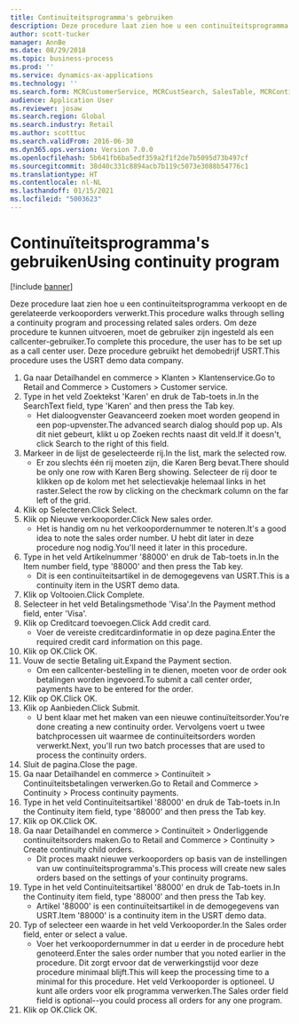 ```yaml
---
title: Continuïteitsprogramma's gebruiken
description: Deze procedure laat zien hoe u een continuïteitsprogramma verkoopt en de gerelateerde verkooporders verwerkt.
author: scott-tucker
manager: AnnBe
ms.date: 08/29/2018
ms.topic: business-process
ms.prod: ''
ms.service: dynamics-ax-applications
ms.technology: ''
ms.search.form: MCRCustomerService, MCRCustSearch, SalesTable, MCRContinuityCustInfo, MCRCustPaymLookup, CreditCardTokenization, CreditCardLookup, MCRSalesOrderRecap
audience: Application User
ms.reviewer: josaw
ms.search.region: Global
ms.search.industry: Retail
ms.author: scotttuc
ms.search.validFrom: 2016-06-30
ms.dyn365.ops.version: Version 7.0.0
ms.openlocfilehash: 5b641fb6ba5edf359a2f1f2de7b5095d73b497cf
ms.sourcegitcommit: 38d40c331c8894acb7b119c5073e3088b54776c1
ms.translationtype: HT
ms.contentlocale: nl-NL
ms.lasthandoff: 01/15/2021
ms.locfileid: "5003623"
---
```

# <a name="using-continuity-program"></a><span data-ttu-id="7e912-103">Continuïteitsprogramma's gebruiken</span><span class="sxs-lookup"><span data-stu-id="7e912-103">Using continuity program</span></span>

[!include [banner](../includes/banner.md)]

<span data-ttu-id="7e912-104">Deze procedure laat zien hoe u een continuïteitsprogramma verkoopt en de gerelateerde verkooporders verwerkt.</span><span class="sxs-lookup"><span data-stu-id="7e912-104">This procedure walks through selling a continuity program and processing related sales orders.</span></span> <span data-ttu-id="7e912-105">Om deze procedure te kunnen uitvoeren, moet de gebruiker zijn ingesteld als een callcenter-gebruiker.</span><span class="sxs-lookup"><span data-stu-id="7e912-105">To complete this procedure, the user has to be set up as a call center user.</span></span> <span data-ttu-id="7e912-106">Deze procedure gebruikt het demobedrijf USRT.</span><span class="sxs-lookup"><span data-stu-id="7e912-106">This procedure uses the USRT demo data company.</span></span>

1. <span data-ttu-id="7e912-107">Ga naar Detailhandel en commerce > Klanten > Klantenservice.</span><span class="sxs-lookup"><span data-stu-id="7e912-107">Go to Retail and Commerce > Customers > Customer service.</span></span>
2. <span data-ttu-id="7e912-108">Type in het veld Zoektekst 'Karen' en druk de Tab-toets in.</span><span class="sxs-lookup"><span data-stu-id="7e912-108">In the SearchText field, type 'Karen' and then press the Tab key.</span></span>
    * <span data-ttu-id="7e912-109">Het dialoogvenster Geavanceerd zoeken moet worden geopend in een pop-upvenster.</span><span class="sxs-lookup"><span data-stu-id="7e912-109">The advanced search dialog should pop up.</span></span> <span data-ttu-id="7e912-110">Als dit niet gebeurt, klikt u op Zoeken rechts naast dit veld.</span><span class="sxs-lookup"><span data-stu-id="7e912-110">If it doesn't, click Search to the right of this field.</span></span>  
3. <span data-ttu-id="7e912-111">Markeer in de lijst de geselecteerde rij.</span><span class="sxs-lookup"><span data-stu-id="7e912-111">In the list, mark the selected row.</span></span>
    * <span data-ttu-id="7e912-112">Er zou slechts één rij moeten zijn, die Karen Berg bevat.</span><span class="sxs-lookup"><span data-stu-id="7e912-112">There should be only one row with Karen Berg showing.</span></span> <span data-ttu-id="7e912-113">Selecteer de rij door te klikken op de kolom met het selectievakje helemaal links in het raster.</span><span class="sxs-lookup"><span data-stu-id="7e912-113">Select the row by clicking on the checkmark column on the far left of the grid.</span></span>  
4. <span data-ttu-id="7e912-114">Klik op Selecteren.</span><span class="sxs-lookup"><span data-stu-id="7e912-114">Click Select.</span></span>
5. <span data-ttu-id="7e912-115">Klik op Nieuwe verkooporder.</span><span class="sxs-lookup"><span data-stu-id="7e912-115">Click New sales order.</span></span>
    * <span data-ttu-id="7e912-116">Het is handig om nu het verkoopordernummer te noteren.</span><span class="sxs-lookup"><span data-stu-id="7e912-116">It's a good idea to note the sales order number.</span></span> <span data-ttu-id="7e912-117">U hebt dit later in deze procedure nog nodig.</span><span class="sxs-lookup"><span data-stu-id="7e912-117">You'll need it later in this procedure.</span></span>  
6. <span data-ttu-id="7e912-118">Type in het veld Artikelnummer '88000' en druk de Tab-toets in.</span><span class="sxs-lookup"><span data-stu-id="7e912-118">In the Item number field, type '88000' and then press the Tab key.</span></span>
    * <span data-ttu-id="7e912-119">Dit is een continuïteitsartikel in de demogegevens van USRT.</span><span class="sxs-lookup"><span data-stu-id="7e912-119">This is a continuity item in the USRT demo data.</span></span>  
7. <span data-ttu-id="7e912-120">Klik op Voltooien.</span><span class="sxs-lookup"><span data-stu-id="7e912-120">Click Complete.</span></span>
8. <span data-ttu-id="7e912-121">Selecteer in het veld Betalingsmethode 'Visa'.</span><span class="sxs-lookup"><span data-stu-id="7e912-121">In the Payment method field, enter 'Visa'.</span></span>
9. <span data-ttu-id="7e912-122">Klik op Creditcard toevoegen.</span><span class="sxs-lookup"><span data-stu-id="7e912-122">Click Add credit card.</span></span>
    * <span data-ttu-id="7e912-123">Voer de vereiste creditcardinformatie in op deze pagina.</span><span class="sxs-lookup"><span data-stu-id="7e912-123">Enter the required credit card information on this page.</span></span>  
10. <span data-ttu-id="7e912-124">Klik op OK.</span><span class="sxs-lookup"><span data-stu-id="7e912-124">Click OK.</span></span>
11. <span data-ttu-id="7e912-125">Vouw de sectie Betaling uit.</span><span class="sxs-lookup"><span data-stu-id="7e912-125">Expand the Payment section.</span></span>
    * <span data-ttu-id="7e912-126">Om een callcenter-bestelling in te dienen, moeten voor de order ook betalingen worden ingevoerd.</span><span class="sxs-lookup"><span data-stu-id="7e912-126">To submit a call center order, payments have to be entered for the order.</span></span>  
12. <span data-ttu-id="7e912-127">Klik op OK.</span><span class="sxs-lookup"><span data-stu-id="7e912-127">Click OK.</span></span>
13. <span data-ttu-id="7e912-128">Klik op Aanbieden.</span><span class="sxs-lookup"><span data-stu-id="7e912-128">Click Submit.</span></span>
    * <span data-ttu-id="7e912-129">U bent klaar met het maken van een nieuwe continuïteitsorder.</span><span class="sxs-lookup"><span data-stu-id="7e912-129">You're done creating a new continuity order.</span></span> <span data-ttu-id="7e912-130">Vervolgens voert u twee batchprocessen uit waarmee de continuïteitsorders worden verwerkt.</span><span class="sxs-lookup"><span data-stu-id="7e912-130">Next, you'll run two batch processes that are used to process the continuity orders.</span></span>  
14. <span data-ttu-id="7e912-131">Sluit de pagina.</span><span class="sxs-lookup"><span data-stu-id="7e912-131">Close the page.</span></span>
15. <span data-ttu-id="7e912-132">Ga naar Detailhandel en commerce > Continuïteit > Continuïteitsbetalingen verwerken.</span><span class="sxs-lookup"><span data-stu-id="7e912-132">Go to Retail and Commerce > Continuity > Process continuity payments.</span></span>
16. <span data-ttu-id="7e912-133">Type in het veld Continuïteitsartikel '88000' en druk de Tab-toets in.</span><span class="sxs-lookup"><span data-stu-id="7e912-133">In the Continuity item field, type '88000' and then press the Tab key.</span></span>
17. <span data-ttu-id="7e912-134">Klik op OK.</span><span class="sxs-lookup"><span data-stu-id="7e912-134">Click OK.</span></span>
18. <span data-ttu-id="7e912-135">Ga naar Detailhandel en commerce > Continuïteit > Onderliggende continuïteitsorders maken.</span><span class="sxs-lookup"><span data-stu-id="7e912-135">Go to Retail and Commerce > Continuity > Create continuity child orders.</span></span>
    * <span data-ttu-id="7e912-136">Dit proces maakt nieuwe verkooporders op basis van de instellingen van uw continuïteitsprogramma's.</span><span class="sxs-lookup"><span data-stu-id="7e912-136">This process will create new sales orders based on the settings of your continuity programs.</span></span>  
19. <span data-ttu-id="7e912-137">Type in het veld Continuïteitsartikel '88000' en druk de Tab-toets in.</span><span class="sxs-lookup"><span data-stu-id="7e912-137">In the Continuity item field, type '88000' and then press the Tab key.</span></span>
    * <span data-ttu-id="7e912-138">Artikel '88000' is een continuïteitsartikel in de demogegevens van USRT.</span><span class="sxs-lookup"><span data-stu-id="7e912-138">Item '88000' is a continuity item in the USRT demo data.</span></span>  
20. <span data-ttu-id="7e912-139">Typ of selecteer een waarde in het veld Verkooporder.</span><span class="sxs-lookup"><span data-stu-id="7e912-139">In the Sales order field, enter or select a value.</span></span>
    * <span data-ttu-id="7e912-140">Voer het verkoopordernummer in dat u eerder in de procedure hebt genoteerd.</span><span class="sxs-lookup"><span data-stu-id="7e912-140">Enter the sales order number that you noted earlier in the procedure.</span></span> <span data-ttu-id="7e912-141">Dit zorgt ervoor dat de verwerkingstijd voor deze procedure minimaal blijft.</span><span class="sxs-lookup"><span data-stu-id="7e912-141">This will keep the processing time to a minimal for this procedure.</span></span> <span data-ttu-id="7e912-142">Het veld Verkooporder is optioneel. U kunt alle orders voor elk programma verwerken.</span><span class="sxs-lookup"><span data-stu-id="7e912-142">The Sales order field field is optional--you could process all orders for any one program.</span></span>  
21. <span data-ttu-id="7e912-143">Klik op OK.</span><span class="sxs-lookup"><span data-stu-id="7e912-143">Click OK.</span></span>

